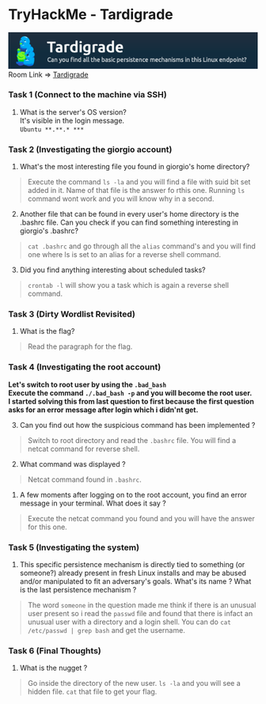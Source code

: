 # TryHackMe - Tardigrade
![Room Logo](./img/logo.png)  
Room Link => [Tardigrade](https://tryhackme.com/room/tardigrade)

### Task 1 (Connect to the machine via SSH)
1. What is the server's OS version?  
It's visible in the login message.  
`Ubuntu **.**.* ***`

### Task 2 (Investigating the giorgio account)  
1. What's the most interesting file you found in giorgio's home directory?  
>Execute the command `ls -la` and you will find a file with suid bit set added in it. Name of that file is the answer fo rthis one. Running `ls` command wont work and you will know why in a second.

2. Another file that can be found in every user's home directory is the .bashrc file. Can you check if you can find something interesting in giorgio's .bashrc?  
>`cat .bashrc` and go through all the `alias` command's and you will find one where ls is set to an alias for a reverse shell command.  

3. Did you find anything interesting about scheduled tasks?  
>`crontab -l` will show you a task which is again a reverse shell command.  

### Task 3 (Dirty Wordlist Revisited)  
1. What is the flag?  
>Read the paragraph for the flag.

### Task 4 (Investigating the root account)  
**Let's switch to root user by using the `.bad_bash`**  
**Execute the command `./.bad_bash -p` and you will become the root user.**  
**I started solving this from last question to first because the first question asks for an error message after login which i didn'nt get.**

3. Can you find out how the suspicious command has been implemented ?  
>Switch to root directory and read the `.bashrc` file. You will find a netcat command for reverse shell.

2. What command was displayed ?  
>Netcat command found in `.bashrc`.

1. A few moments after logging on to the root account, you find an error message in your terminal. What does it say ?  
>Execute the netcat command you found and you will have the answer for this one.  

### Task 5 (Investigating the system)
1. This specific persistence mechanism is directly tied to something (or someone?) already present in fresh Linux installs and may be abused and/or manipulated to fit an adversary's goals. What's its name ? What is the last persistence mechanism ?  
>The word `someone` in the question made me think if there is an unusual user present so i read the `passwd` file and found that there is infact an unusual user with a directory and a login shell. You can do `cat /etc/passwd | grep bash` and get the username.

### Task 6 (Final Thoughts)  
1. What is the nugget ?  
>Go inside the directory of the new user. `ls -la` and you will see a hidden file. `cat` that file to get your flag.